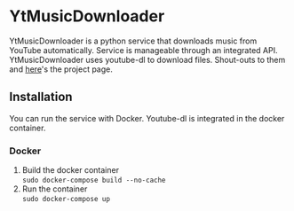 # YtMusicDownloader
YtMusicDownloader is a python service that downloads music from YouTube automatically. Service is manageable through an integrated API.  
YtMusicDownloader uses youtube-dl to download files. Shout-outs to them and [here](https://github.com/ytdl-org/youtube-dl)'s the project page.
## Installation
You can run the service with Docker. Youtube-dl is integrated in the docker container.
### Docker
1. Build the docker container  
`sudo docker-compose build --no-cache`
2. Run the container  
`sudo docker-compose up`
